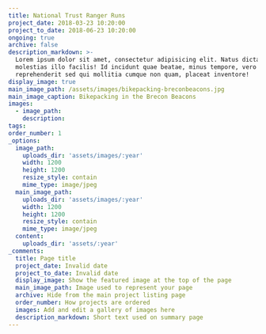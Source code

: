```yaml
---
title: National Trust Ranger Runs
project_date: 2018-03-23 10:20:00
project_to_date: 2018-06-23 10:20:00
ongoing: true
archive: false
description_markdown: >-
  Lorem ipsum dolor sit amet, consectetur adipisicing elit. Natus dicta
  molestias illo facilis! Id incidunt quae beatae, minus tempore, vero velit
  reprehenderit sed qui mollitia cumque non quam, placeat inventore!
display_image: true
main_image_path: /assets/images/bikepacking-breconbeacons.jpg
main_image_caption: Bikepacking in the Brecon Beacons
images:
  - image_path:
    description:
tags:
order_number: 1
_options:
  image_path:
    uploads_dir: 'assets/images/:year'
    width: 1200
    height: 1200
    resize_style: contain
    mime_type: image/jpeg
  main_image_path:
    uploads_dir: 'assets/images/:year'
    width: 1200
    height: 1200
    resize_style: contain
    mime_type: image/jpeg
  content:
    uploads_dir: 'assets/:year'
_comments:
  title: Page title
  project_date: Invalid date
  project_to_date: Invalid date
  display_image: Show the featured image at the top of the page
  main_image_path: Image used to represent your page
  archive: Hide from the main project listing page
  order_number: How projects are ordered
  images: Add and edit a gallery of images here
  description_markdown: Short text used on summary page
---
```


